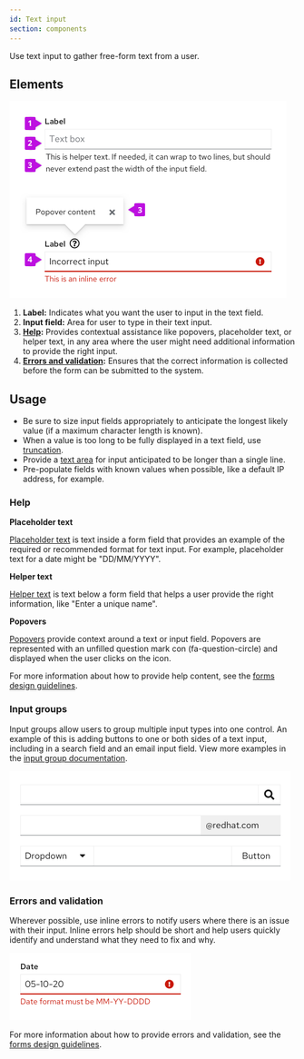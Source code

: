 ```yaml
---
id: Text input
section: components
---
```


Use text input to gather free-form text from a user.

## Elements

<img src="./img/textinput-elements.png" alt="Text input elements" width="488"/>

1. **Label:** Indicates what you want the user to input in the text field.
2. **Input field:** Area for user to type in their text input.
3. **[Help](#help):** Provides contextual assistance like popovers, placeholder text, or helper text, in any area where the user might need additional information to provide the right input.
4. **[Errors and validation](#errors-and-validation):** Ensures that the correct information is collected before the form can be submitted to the system.

## Usage
* Be sure to size input fields appropriately to anticipate the longest likely value (if a maximum character length is known).
* When a value is too long to be fully displayed in a text field, use [truncation](/ux-writing/truncation).
* Provide a [text area](/components/text-area) for input anticipated to be longer than a single line.
* Pre-populate fields with known values when possible, like a default IP address, for example.

### Help
**Placeholder text**

[Placeholder text]( /components/form/design-guidelines#placeholder-text) is text inside a form field that provides an example of the required or recommended format for text input. For example, placeholder text for a date might be "DD/MM/YYYY".

**Helper text**

[Helper text]( /components/form/design-guidelines#helper-text) is text below a form field that helps a user provide the right information, like "Enter a unique name".


**Popovers**

[Popovers]( /components/form/design-guidelines#popovers) provide context around a text or input field. Popovers are represented with an unfilled question mark con (fa-question-circle) and displayed when the user clicks on the icon.

For more information about how to provide help content, see  the [forms design guidelines]( /components/form/design-guidelines#user-help).

### Input groups

Input groups allow users to group multiple input types into one control. An example of this is adding buttons to one or both sides of a text input, including in a search field and an email input field. View more examples in the [input group documentation](/components/input-group).

<img src="./img/input-group.png" alt="Example of input groups" width="496"/>

### Errors and validation
Wherever possible, use inline errors to notify users where there is an issue with their input. Inline errors help should be short and help users quickly identify and understand what they need to fix and why.

<img src="./img/error.png" alt="error and validation example" width="320"/>

For more information about how to provide errors and validation, see  the [forms design guidelines]( /components/form/design-guidelines#errors-and-validation).


